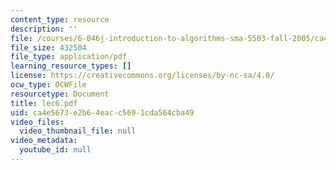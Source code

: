 ```yaml
---
content_type: resource
description: ''
file: /courses/6-046j-introduction-to-algorithms-sma-5503-fall-2005/ca4e5673e2b64eacc5691cda564cba49_lec6.pdf
file_size: 432504
file_type: application/pdf
learning_resource_types: []
license: https://creativecommons.org/licenses/by-nc-sa/4.0/
ocw_type: OCWFile
resourcetype: Document
title: lec6.pdf
uid: ca4e5673-e2b6-4eac-c569-1cda564cba49
video_files:
  video_thumbnail_file: null
video_metadata:
  youtube_id: null
---
```

